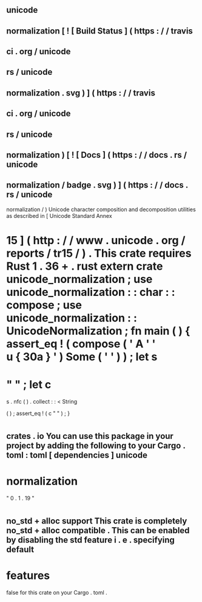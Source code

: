 #
unicode
-
normalization
[
!
[
Build
Status
]
(
https
:
/
/
travis
-
ci
.
org
/
unicode
-
rs
/
unicode
-
normalization
.
svg
)
]
(
https
:
/
/
travis
-
ci
.
org
/
unicode
-
rs
/
unicode
-
normalization
)
[
!
[
Docs
]
(
https
:
/
/
docs
.
rs
/
unicode
-
normalization
/
badge
.
svg
)
]
(
https
:
/
/
docs
.
rs
/
unicode
-
normalization
/
)
Unicode
character
composition
and
decomposition
utilities
as
described
in
[
Unicode
Standard
Annex
#
15
]
(
http
:
/
/
www
.
unicode
.
org
/
reports
/
tr15
/
)
.
This
crate
requires
Rust
1
.
36
+
.
rust
extern
crate
unicode_normalization
;
use
unicode_normalization
:
:
char
:
:
compose
;
use
unicode_normalization
:
:
UnicodeNormalization
;
fn
main
(
)
{
assert_eq
!
(
compose
(
'
A
'
'
\
u
{
30a
}
'
)
Some
(
'
'
)
)
;
let
s
=
"
"
;
let
c
=
s
.
nfc
(
)
.
collect
:
:
<
String
>
(
)
;
assert_eq
!
(
c
"
"
)
;
}
#
#
crates
.
io
You
can
use
this
package
in
your
project
by
adding
the
following
to
your
Cargo
.
toml
:
toml
[
dependencies
]
unicode
-
normalization
=
"
0
.
1
.
19
"
#
#
no_std
+
alloc
support
This
crate
is
completely
no_std
+
alloc
compatible
.
This
can
be
enabled
by
disabling
the
std
feature
i
.
e
.
specifying
default
-
features
=
false
for
this
crate
on
your
Cargo
.
toml
.
